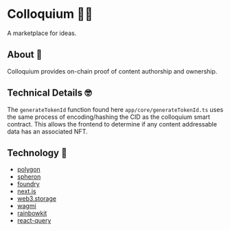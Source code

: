 # Colloquium ✍🏽

A marketplace for ideas.

## About 📝

Colloquium provides on-chain proof of content authorship and ownership.

## Technical Details 🤓

The `generateTokenId` function found here `app/core/generateTokenId.ts` uses
the same process of encoding/hashing the CID as the colloquium smart contract.
This allows the frontend to determine if any content addressable data has an
associated NFT.

## Technology 💾

- [polygon](https://polygon.technology/)
- [spheron](https://spheron.network/)
- [foundry](https://github.com/foundry-rs/foundry)
- [next.js](https://github.com/vercel/next.js)
- [web3.storage](https://github.com/web3-storage/web3.storage)
- [wagmi](https://github.com/tmm/wagmi)
- [rainbowkit](https://github.com/rainbow-me/rainbowkit)
- [react-query](https://github.com/TanStack/query)
